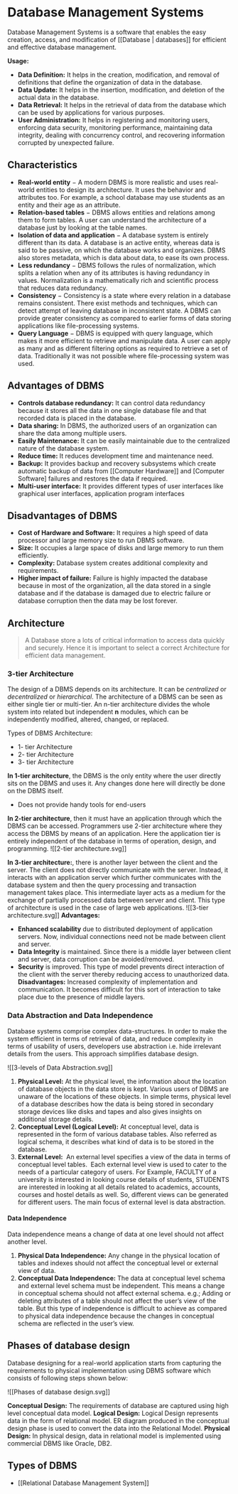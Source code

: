# Database Management Systems
Database Management Systems is a software that enables the easy creation, access, and modification of [[Database | databases]] for efficient and effective database management.

**Usage:**
- **Data Definition:** It helps in the creation, modification, and removal of definitions that define the organization of data in the database. 
- **Data Update:** It helps in the insertion, modification, and deletion of the actual data in the database. 
- **Data Retrieval:** It helps in the retrieval of data from the database which can be used by applications for various purposes. 
- **User Administration:** It helps in registering and monitoring users, enforcing data security, monitoring performance, maintaining data integrity, dealing with concurrency control, and recovering information corrupted by unexpected failure.

## Characteristics
- **Real-world entity** − A modern DBMS is more realistic and uses real-world entities to design its architecture. It uses the behavior and attributes too. For example, a school database may use students as an entity and their age as an attribute.
- **Relation-based tables** − DBMS allows entities and relations among them to form tables. A user can understand the architecture of a database just by looking at the table names.
- **Isolation of data and application** − A database system is entirely different than its data. A database is an active entity, whereas data is said to be passive, on which the database works and organizes. DBMS also stores metadata, which is data about data, to ease its own process.
- **Less redundancy** − DBMS follows the rules of normalization, which splits a relation when any of its attributes is having redundancy in values. Normalization is a mathematically rich and scientific process that reduces data redundancy.
- **Consistency** − Consistency is a state where every relation in a database remains consistent. There exist methods and techniques, which can detect attempt of leaving database in inconsistent state. A DBMS can provide greater consistency as compared to earlier forms of data storing applications like file-processing systems.
- **Query Language** − DBMS is equipped with query language, which makes it more efficient to retrieve and manipulate data. A user can apply as many and as different filtering options as required to retrieve a set of data. Traditionally it was not possible where file-processing system was used.

## Advantages of DBMS
- **Controls database redundancy:** It can control data redundancy because it stores all the data in one single database file and that recorded data is placed in the database.
- **Data sharing:** In DBMS, the authorized users of an organization can share the data among multiple users.
- **Easily Maintenance:** It can be easily maintainable due to the centralized nature of the database system.
- **Reduce time:** It reduces development time and maintenance need.
- **Backup:** It provides backup and recovery subsystems which create automatic backup of data from [[Computer Hardware]] and [Computer Software] failures and restores the data if required.
- **Multi-user interface:** It provides different types of user interfaces like graphical user interfaces, application program interfaces

## Disadvantages of DBMS
- **Cost of Hardware and Software:** It requires a high speed of data processor and large memory size to run DBMS software.
- **Size:** It occupies a large space of disks and large memory to run them efficiently.
- **Complexity:** Database system creates additional complexity and requirements.
- **Higher impact of failure:** Failure is highly impacted the database because in most of the organization, all the data stored in a single database and if the database is damaged due to electric failure or database corruption then the data may be lost forever.

## Architecture
> A Database store a lots of critical information to access data quickly and securely. Hence it is important to select a correct Architecture for efficient data management.
### 3-tier Architecture
The design of a DBMS depends on its architecture. It can be *centralized* or *decentralized* or *hierarchical*. The architecture of a DBMS can be seen as either single tier or multi-tier. An n-tier architecture divides the whole system into related but independent **n** modules, which can be independently modified, altered, changed, or replaced.

Types of DBMS Architecture:
- 1- tier Architecture
- 2- tier Architecture
- 3- tier Architecture

**In 1-tier architecture**, the DBMS is the only entity where the user directly sits on the DBMS and uses it. Any changes done here will directly be done on the DBMS itself.
- Does not provide handy tools for end-users

**In 2-tier architecture**, then it must have an application through which the DBMS can be accessed. Programmers use 2-tier architecture where they access the DBMS by means of an application. Here the application tier is entirely independent of the database in terms of operation, design, and programming.
![[2-tier architecture.svg]]

**In 3-tier architecture:**, there is another layer between the client and the server. The client does not directly communicate with the server. Instead, it interacts with an application server which further communicates with the database system and then the query processing and transaction management takes place. This intermediate layer acts as a medium for the exchange of partially processed data between server and client. This type of architecture is used in the case of large web applications.
![[3-tier architecture.svg]]
**Advantages:**
- **Enhanced scalability** due to distributed deployment of application servers. Now, individual connections need not be made between client and server.
- **Data Integrity** is maintained. Since there is a middle layer between client and server, data corruption can be avoided/removed.
- **Security** is improved. This type of model prevents direct interaction of the client with the server thereby reducing access to unauthorized data.
**Disadvantages:**
Increased complexity of implementation and communication. It becomes difficult for this sort of interaction to take place due to the presence of middle layers.

### Data Abstraction and Data Independence
Database systems comprise complex data-structures. In order to make the system efficient in terms of retrieval of data, and reduce complexity in terms of usability of users, developers use abstraction i.e. hide irrelevant details from the users. This approach simplifies database design.

![[3-levels of Data Abstraction.svg]]

1. **Physical Level:** At the physical level, the information about the location of database objects in the data store is kept. Various users of DBMS are unaware of the locations of these objects. In simple terms, physical level of a database describes how the data is being stored in secondary storage devices like disks and tapes and also gives insights on additional storage details.
2. **Conceptual Level (Logical Level):** At conceptual level, data is represented in the form of various database tables.  Also referred as logical schema, it describes what kind of data is to be stored in the database.
3. **External Level:**  An external level specifies a view of the data in terms of conceptual level tables.  Each external level view is used to cater to the needs of a particular category of users. For Example, FACULTY of a university is interested in looking course details of students, STUDENTS are interested in looking at all details related to academics, accounts, courses and hostel details as well. So, different views can be generated for different users. The main focus of external level is data abstraction.

#### Data Independence
Data independence means a change of data at one level should not affect another level.
1. **Physical Data Independence:** Any change in the physical location of tables and indexes should not affect the conceptual level or external view of data.
2. **Conceptual Data Independence:** The data at conceptual level schema and external level schema must be independent. This means a change in conceptual schema should not affect external schema. e.g.; Adding or deleting attributes of a table should not affect the user’s view of the table. But this type of independence is difficult to achieve as compared to physical data independence because the changes in conceptual schema are reflected in the user’s view.

## Phases of database design
Database designing for a real-world application starts from capturing the requirements to physical implementation using DBMS software which consists of following steps shown below:

![[Phases of database design.svg]]

**Conceptual Design:** The requirements of database are captured using high level conceptual data model.
**Logical Design:** Logical Design represents data in the form of relational model. ER diagram produced in the conceptual design phase is used to convert the data into the Relational Model.
**Physical Design:** In physical design, data in relational model is implemented using commercial DBMS like Oracle, DB2.

## Types of DBMS

- [[Relational Database Management System]]